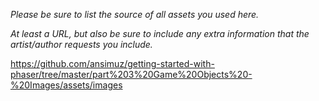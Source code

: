 *Please be sure to list the source of all assets you used here.*

*At least a URL, but also be sure to include any extra information that the artist/author requests you include.*

https://github.com/ansimuz/getting-started-with-phaser/tree/master/part%203%20Game%20Objects%20-%20Images/assets/images